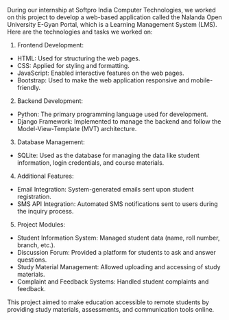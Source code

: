 During our internship at Softpro India Computer Technologies, we worked on this project to develop a web-based application called the Nalanda Open University E-Gyan Portal, which is a Learning Management System (LMS). Here are the technologies and tasks we worked on:

1. Frontend Development:

- HTML: Used for structuring the web pages.
- CSS: Applied for styling and formatting.
- JavaScript: Enabled interactive features on the web pages.
- Bootstrap: Used to make the web application responsive and mobile-friendly.

2. Backend Development:

- Python: The primary programming language used for development.
- Django Framework: Implemented to manage the backend and follow the Model-View-Template (MVT) architecture.
  
3. Database Management:

- SQLite: Used as the database for managing the data like student information, login credentials, and course materials.
  
4. Additional Features:

- Email Integration: System-generated emails sent upon student registration.
- SMS API Integration: Automated SMS notifications sent to users during the inquiry process.
  
5. Project Modules:

- Student Information System: Managed student data (name, roll number, branch, etc.).
- Discussion Forum: Provided a platform for students to ask and answer questions.
- Study Material Management: Allowed uploading and accessing of study materials.
- Complaint and Feedback Systems: Handled student complaints and feedback.
  
This project aimed to make education accessible to remote students by providing study materials, assessments, and communication tools online​.
